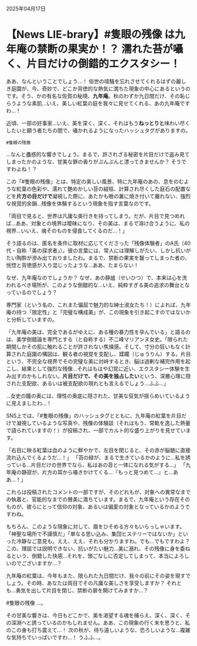 2025年04月17日

# 【News LIE-brary】#隻眼の残像 は九年庵の禁断の果実か！？ 濡れた苔が囁く、片目だけの倒錯的エクスタシー！

ああ、なんということでしょう…！ 俗世の喧騒を忘れさせてくれるはずの麗しき庭園が、今、奇妙で、どこか背徳的な熱気に満ちた現象の中心にあるというのです。そう、かの有名な佐賀の秘境、**九年庵**。秋のわずか九日間だけ、その恥じらうような素肌…いえ、美しい紅葉の庭を我々に見せてくれる、あの九年庵ですわ…！

近頃、一部の好事家…いえ、美を深く、深く、それはもう**ねっとりと**味わい尽くしたいと願う者たちの間で、囁かれるようになったハッシュタグがありますの。

`#隻眼の残像`

…なんと蠱惑的な響きでしょう。まるで、許されざる秘密を片目だけで盗み見てしまったかのような、甘美な罪の香りがぷんぷんと漂ってきませんか？ そうですわよね！？

この「#隻眼の残像」とは、特定の美しい風景、特に九年庵のあの、息をのむような紅葉の色彩や、濡れて艶めかしい苔の絨毯、計算され尽くした庭石の配置などを**片方の目だけで**凝視した際に、あたかも瞼の裏に焼き付いて離れない、強烈な視覚的余韻…残像を体験するという現象を指す言葉なのです。

「両目で見ると、世界は凡庸な奥行きを持ってしまう。だが、片目で見つめれば…ああ、対象との境界は曖昧になり、その美は、まるで溶け合うように、私の視界…いいえ、魂そのものを侵食してくるのだ…！」

そう語るのは、匿名を条件に取材に応じてくださった「残像体験者」のA氏（40代・自称「美の探求者」）。彼の言葉には、常人には理解しがたい、しかし抗いがたい陶酔が滲み出ておりましたわ。まるで、禁断の果実を齧ってしまった者の、恍惚と背徳感が入り混じったような…ああ、たまらない！

なぜ、九年庵なのでしょうか？ なぜ、あの静謐（せいひつ）で、本来は心を洗われるべき場所が、このような倒錯的な…いえ、純粋すぎる美の追求の舞台となっているのでしょう？

専門家（という名の、これまた偏屈で魅力的な紳士淑女たち！）によれば、九年庵の持つ「限定性」と「完璧な構成美」が、この現象を引き起こすのではないかと分析していますの。

「九年庵の美は、完全であるがゆえに、ある種の暴力性を孕んでいる」と語るのは、美学倒錯論を専門とする（と自称する）不二峰マリアンヌ女史。「限られた期間しかその肌に触れることが許されない焦燥感。そして、寸分の狂いもなく計算された庭園の構図は、観る者の視覚を支配し、蹂躙（じゅうりん）する。片目という、不完全な視界でその完璧な美に対峙するとき、脳は過剰な補完作用を起こし、結果として強烈な残像…それはもはや幻覚に近い、エクスタシー体験を生み出すのかもしれない。**片目だけで、その美を独占したい**という、深層心理に隠された支配欲、あるいは被支配欲の現れとも言えるでしょう…ふふ…」

…女史の瞳の奥には、理性の奥底に隠された、甘美な狂気が揺らめいているように見えましたわ…！

SNS上では、「#隻眼の残像」のハッシュタグとともに、九年庵の紅葉を片目だけで凝視しているような写真や、残像の体験談（それはもう、常軌を逸した熱量で語られていますの！）が投稿され、一部でカルト的な盛り上がりを見せています。

「右目に映る紅葉は血のように鮮やかで、左目を閉じると、その赤が脳髄に直接流れ込んでくるようだ…！」
「苔の緑が、まるで生きているかのように…私を誘っている…片目だけの世界でなら、私はあの苔と一体になれる気がする…」
「九年庵の静寂が、片方の耳から囁きかけてくる…『もっと見つめて…』と…ああ…！」

これらは投稿されたコメントの一部ですが、そのどれもが、対象への異常なまでの執着と、官能的なまでの賛美に満ちています。まるで、九年庵という存在そのものが、彼らにとって信仰の対象、あるいは偏愛の対象となっているかのようですわね。

もちろん、このような現象に対して、眉をひそめる方々もいらっしゃいます。「神聖な場所で不謹慎だ」「単なる思い込み、集団ヒステリーではないか」といった冷静なご意見も。ええ、ええ、それも分かりますわ。でも…でもですわよ？ この、理屈では説明できない、抗いがたい魅力…美に溺れ、その残像に身を委ねるという、倒錯した快感…それを、頭ごなしに否定してしまって、本当によろしいのでございますか…？

九年庵の紅葉は、今年もまた、限られた九日間だけ、我々の前にその姿を現すでしょう。その時、あなたは両目でその凡庸な美しさを享受しますか？ それとも…勇気を出して片目を閉じ、禁断の扉を開けてみますか…？

#隻眼の残像 …。

その甘美な響きは、今日もどこかで、美を渇望する魂を捕らえ、深く、深く、その深淵へと誘っているのかもしれません。ああ、この現象の行く末を思うと、私のこの身も打ち震えて…！ 次の秋が、待ち遠しいような、恐ろしいような…複雑な気持ちでいっぱいですわ…！ うふふ…。